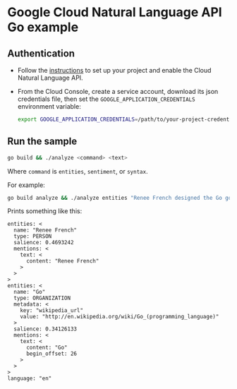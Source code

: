 # Google Cloud Natural Language API Go example

## Authentication

* Follow the [instructions][project] to set up your project and enable the Cloud Natural Language API.
* From the Cloud Console, create a service account,
  download its json credentials file, then set the 
  `GOOGLE_APPLICATION_CREDENTIALS` environment variable:

  ```bash
  export GOOGLE_APPLICATION_CREDENTIALS=/path/to/your-project-credentials.json
  ```

[cloud-console]: https://console.cloud.google.com
[project]: https://cloud.google.com/natural-language/docs/getting-started#set_up_your_project

## Run the sample

```bash
go build && ./analyze <command> <text>
```

Where `command` is `entities`, `sentiment`, or `syntax`.

For example:

```bash
go build analyze && ./analyze entities "Renee French designed the Go gopher."
```

Prints something like this:

```
entities: <
  name: "Renee French"
  type: PERSON
  salience: 0.4693242
  mentions: <
    text: <
      content: "Renee French"
    >
  >
>
entities: <
  name: "Go"
  type: ORGANIZATION
  metadata: <
    key: "wikipedia_url"
    value: "http://en.wikipedia.org/wiki/Go_(programming_language)"
  >
  salience: 0.34126133
  mentions: <
    text: <
      content: "Go"
      begin_offset: 26
    >
  >
>
language: "en"
```
